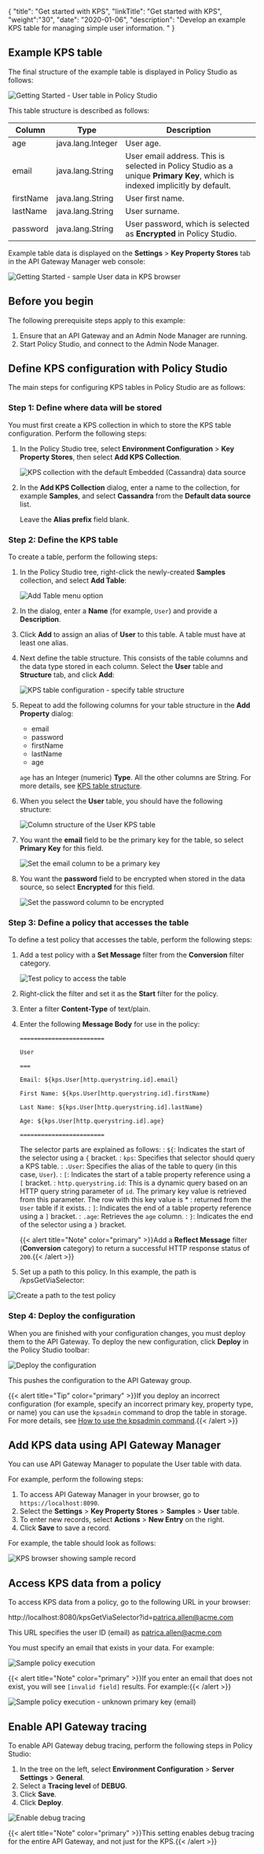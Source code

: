 {
"title": "Get started with KPS",
"linkTitle": "Get started with KPS",
"weight":"30",
"date": "2020-01-06",
"description": "Develop an example KPS table for managing simple user information. "
}

## Example KPS table

The final structure of the example table is displayed in Policy Studio as follows:

![Getting Started - User table in Policy Studio](/Images/APIGatewayKPSUserGuide/03000002.png)

This table structure is described as follows:

| Column    | Type              | Description                                                                                                                |
|-----------|-------------------|----------------------------------------------------------------------------------------------------------------------------|
| age       | java.lang.Integer | User age.                                                                                                                  |
| email     | java.lang.String  | User email address. This is selected in Policy Studio as a unique **Primary Key**, which is indexed implicitly by default. |
| firstName | java.lang.String  | User first name.                                                                                                           |
| lastName  | java.lang.String  | User surname.                                                                                                              |
| password  | java.lang.String  | User password, which is selected as **Encrypted** in Policy Studio.                                                        |

Example table data is displayed on the **Settings** > **Key Property Stores** tab in the API Gateway Manager web console:

![Getting Started - sample User data in KPS browser](/Images/APIGatewayKPSUserGuide/03000003.png)

## Before you begin

The following prerequisite steps apply to this example:

1. Ensure that an API Gateway and an Admin Node Manager are running.
2. Start Policy Studio, and connect to the Admin Node Manager.

## Define KPS configuration with Policy Studio

The main steps for configuring KPS tables in Policy Studio are as follows:

### Step 1: Define where data will be stored

You must first create a KPS collection in which to store the KPS table configuration. Perform the following steps:

1. In the Policy Studio tree, select **Environment Configuration** > **Key Property Stores**, then select **Add KPS Collection**.

    ![KPS collection with the default Embedded (Cassandra) data source](/Images/APIGatewayKPSUserGuide/03000004.png)

2. In the **Add KPS Collection** dialog, enter a name to the collection, for example **Samples**, and select **Cassandra** from the **Default data source** list.

    Leave the **Alias prefix** field blank.

### Step 2: Define the KPS table

To create a table, perform the following steps:

1. In the Policy Studio tree, right-click the newly-created **Samples** collection, and select **Add Table**:

    ![Add Table menu option](/Images/APIGatewayKPSUserGuide/03000005.png)

2. In the dialog, enter a **Name** (for example, `User`) and provide a **Description**.
3. Click **Add** to assign an alias of **User** to this table. A table must have at least one alias.
4. Next define the table structure. This consists of the table columns and the data type stored in each column. Select the **User** table and **Structure** tab, and click **Add**:

    ![KPS table configuration - specify table structure](/Images/APIGatewayKPSUserGuide/03000007.png)

5. Repeat to add the following columns for your table structure in the **Add Property** dialog:
    * email
    * password
    * firstName
    * lastName
    * age

    `age` has an Integer (numeric) **Type**. All the other columns are String. For more details, see [KPS table structure](/docs/apigtw_kpsguide/KPS_configuration#KPS-table-structure).

6. When you select the **User** table, you should have the following structure:

    ![Column structure of the User KPS table](/Images/APIGatewayKPSUserGuide/0300000A.png)

7. You want the **email** field to be the primary key for the table, so select **Primary Key** for this field.

    ![Set the email column to be a primary key](/Images/APIGatewayKPSUserGuide/0300000B.png)

8. You want the **password** field to be encrypted when stored in the data source, so select **Encrypted** for this field.

    ![Set the password column to be encrypted](/Images/APIGatewayKPSUserGuide/0300000C.png)

### Step 3: Define a policy that accesses the table

To define a test policy that accesses the table, perform the following steps:

1. Add a test policy with a **Set Message** filter from the **Conversion** filter category.

    ![Test policy to access the table](/Images/APIGatewayKPSUserGuide/0300000E.png)

2. Right-click the filter and set it as the **Start** filter for the policy.
3. Enter a filter **Content-Type** of text/plain.
4. Enter the following **Message Body** for use in the policy:

    ```
    ========================

    User

    ===

    Email: ${kps.User[http.querystring.id].email}

    First Name: ${kps.User[http.querystring.id].firstName}

    Last Name: ${kps.User[http.querystring.id].lastName}

    Age: ${kps.User[http.querystring.id].age}

    ========================
    ```

    The selector parts are explained as follows:
    : `${`: Indicates the start of the selector using a `{` bracket.
    : `kps`: Specifies that selector should query a KPS table.
    : `.User`: Specifies the alias of the table to query (in this case, `User`).
    : `[`: Indicates the start of a table property reference using a `[` bracket.
    : `http.querystring.id`: This is a dynamic query based on an HTTP query string parameter of `id`. The primary key value is retrieved from this parameter. The row with this key value is * : returned from the `User` table if it exists.
    : `]`: Indicates the end of a table property reference using a `]` bracket.
    : `.age`: Retrieves the `age` column.
    : `}`: Indicates the end of the selector using a `}` bracket.

    {{< alert title="Note" color="primary" >}}Add a **Reflect Message** filter (**Conversion** category) to return a successful HTTP response status of `200`.{{< /alert >}}

5. Set up a path to this policy. In this example, the path is /kpsGetViaSelector:

![Create a path to the test policy](/Images/APIGatewayKPSUserGuide/03000010.png)

### Step 4: Deploy the configuration

When you are finished with your configuration changes, you must deploy them to the API Gateway. To deploy the new configuration, click **Deploy** in the Policy Studio toolbar:

![Deploy the configuration](/Images/APIGatewayKPSUserGuide/03000011.png)

This pushes the configuration to the API Gateway group.

{{< alert title="Tip" color="primary" >}}If you deploy an incorrect configuration (for example, specify an incorrect primary key, property type, or name) you can use the `kpsadmin` command to drop the table in storage. For more details, see [How to use the kpsadmin command](/docs/apigtw_kpsguide/How_to_use_the_kpsadmin_command).{{< /alert >}}

## Add KPS data using API Gateway Manager

You can use API Gateway Manager to populate the User table with data.

For example, perform the following steps:

1. To access API Gateway Manager in your browser, go to `https://localhost:8090`.
2. Select the **Settings** > **Key Property Stores** > **Samples** > **User** table.
3. To enter new records, select **Actions** > **New Entry** on the right.
4. Click **Save** to save a record.

For example, the table should look as follows:

![KPS browser showing sample record](/Images/APIGatewayKPSUserGuide/03000003.png)

## Access KPS data from a policy

To access KPS data from a policy, go to the following URL in your browser:

http://localhost:8080/kpsGetViaSelector?id=patrica.allen@acme.com

This URL specifies the user ID (email) as patrica.allen@acme.com

You must specify an email that exists in your data. For example:

![Sample policy execution](/Images/APIGatewayKPSUserGuide/03000014.png)

{{< alert title="Note" color="primary" >}}If you enter an email that does not exist, you will see `[invalid field]` results. For example:{{< /alert >}}

![Sample policy execution - unknown primary key (email)](/Images/APIGatewayKPSUserGuide/03000015.png)

## Enable API Gateway tracing

To enable API Gateway debug tracing, perform the following steps in Policy Studio:

1. In the tree on the left, select **Environment Configuration** > **Server Settings** > **General**.
2. Select a **Tracing level** of **DEBUG**.
3. Click **Save**.
4. Click **Deploy**.

![Enable debug tracing](/Images/APIGatewayKPSUserGuide/03000016.png)

{{< alert title="Note" color="primary" >}}This setting enables debug tracing for the entire API Gateway, and not just for the KPS.{{< /alert >}}
